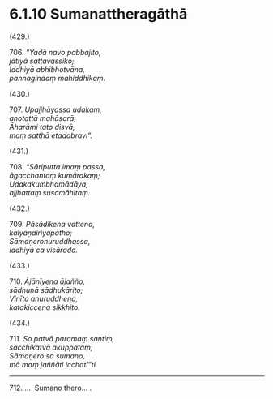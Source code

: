 # 6.1.10 Sumanattheragāthā

(429.)

706\. _“Yadā navo pabbajito,_  
_jātiyā sattavassiko;_  
_Iddhiyā abhibhotvāna,_  
_pannagindaṃ mahiddhikaṃ._  

(430.)

707\. _Upajjhāyassa udakaṃ,_  
_anotattā mahāsarā;_  
_Āharāmi tato disvā,_  
_maṃ satthā etadabravi”._  

(431.)

708\. _“Sāriputta imaṃ passa,_  
_āgacchantaṃ kumārakaṃ;_  
_Udakakumbhamādāya,_  
_ajjhattaṃ susamāhitaṃ._  

(432.)

709\. _Pāsādikena vattena,_  
_kalyāṇairiyāpatho;_  
_Sāmaṇeronuruddhassa,_  
_iddhiyā ca visārado._  

(433.)

710\. _Ājānīyena ājañño,_  
_sādhunā sādhukārito;_  
_Vinīto anuruddhena,_  
_katakiccena sikkhito._  

(434.)

711\. _So patvā paramaṃ santiṃ,_  
_sacchikatvā akuppataṃ;_  
_Sāmaṇero sa sumano,_  
_mā maṃ jaññāti icchatī”ti._  

---

712\. …  Sumano thero… .
